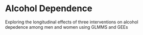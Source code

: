 # Alcohol Dependence

Exploring the longitudinal effects of three interventions on alcohol depedence among men and women using GLMMS and GEEs
